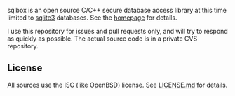 sqlbox is an open source C/C++ secure database access library at this time
limited to [sqlite3](https://sqlite.org) databases.  See the
[homepage](https://kristaps.bsd.lv/sqlbox) for details.

I use this repository for issues and pull requests only, and will try to
respond as quickly as possible.  The actual source code is in a private CVS
repository.

## License

All sources use the ISC (like OpenBSD) license.  See [LICENSE.md](LICENSE.md)
for details.
